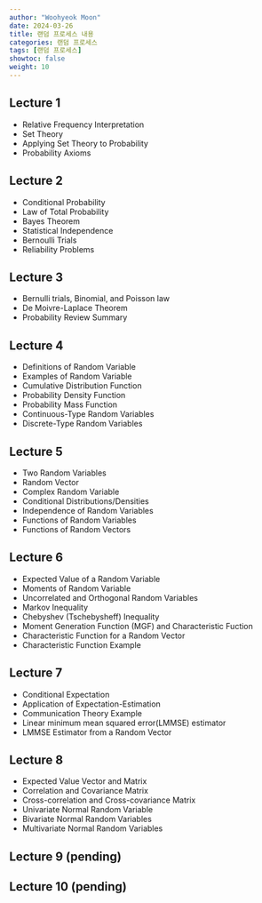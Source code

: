 ```yaml
---
author: "Woohyeok Moon"
date: 2024-03-26
title: 랜덤 프로세스 내용
categories: 랜덤 프로세스
tags: [랜덤 프로세스]
showtoc: false
weight: 10
---
```


## Lecture 1
- Relative Frequency Interpretation
- Set Theory
- Applying Set Theory to Probability
- Probability Axioms

## Lecture 2
- Conditional Probability
- Law of Total Probability
- Bayes Theorem
- Statistical Independence
- Bernoulli Trials
- Reliability Problems

## Lecture 3

- Bernulli trials, Binomial, and Poisson law
- De Moivre-Laplace Theorem
- Probability Review Summary

## Lecture 4
- Definitions of Random Variable
- Examples of Random Variable
- Cumulative Distribution Function
- Probability Density Function
- Probability Mass Function
- Continuous-Type Random Variables
- Discrete-Type Random Variables

## Lecture 5
- Two Random Variables
- Random Vector
- Complex Random Variable
- Conditional Distributions/Densities
- Independence of Random Variables
- Functions of Random Variables
- Functions of Random Vectors

## Lecture 6
- Expected Value of a Random Variable
- Moments of Random Variable
- Uncorrelated and Orthogonal Random Variables
- Markov Inequality
- Chebyshev (Tschebysheff) Inequality
- Moment Generation Function (MGF) and Characteristic Fuction
- Characteristic Function for a Random Vector
- Characteristic Function Example

## Lecture 7
- Conditional Expectation
- Application of Expectation-Estimation
- Communication Theory Example
- Linear minimum mean squared error(LMMSE) estimator
- LMMSE Estimator from a Random Vector

## Lecture 8
- Expected Value Vector and Matrix
- Correlation and Covariance Matrix
- Cross-correlation and Cross-covariance Matrix
- Univariate Normal Random Variable
- Bivariate Normal Random Variables
- Multivariate Normal Random Variables

## Lecture 9 (pending)

## Lecture 10 (pending)
